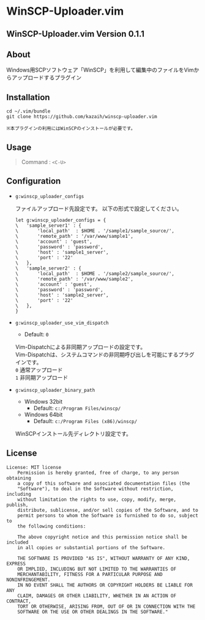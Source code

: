 WinSCP-Uploader.vim
===================
WinSCP-Uploader.vim Version 0.1.1
----------------------

About
-----
Windows用SCPソフトウェア「WinSCP」を利用して編集中のファイルをVimからアップロードするプラグイン

Installation
------------
```
cd ~/.vim/bundle
git clone https://github.com/kazaih/winscp-uploader.vim

※本プラグインの利用にはWinSCPのインストールが必要です。
```

Usage
-----
> Command :  `<C-U>`

Configuration
-----
* `g:winscp_uploader_configs`

   ファイルアップロード先設定です。
   以下の形式で設定してください。

    ```
    let g:winscp_uploader_configs = {
    \   'sample_server1' : {
    \       'local_path'  : $HOME . '/sample1/sample_source/',
    \       'remote_path' : '/var/www/sample1',
    \       'account' : 'guest',
    \       'password' : 'password',
    \       'host' : 'sample1_server',
    \       'port' : '22'
    \   },
    \   'sample_server2' : {
    \       'local_path'  : $HOME . '/sample2/sample_source/',
    \       'remote_path' : '/var/www/sample2',
    \       'account' : 'guest',
    \       'password' : 'password',
    \       'host' : 'sample2_server',
    \       'port' : '22'
    \   },
    }
    ```

* `g:winscp_uploader_use_vim_dispatch`
    * Default: `0`

    Vim-Dispatchによる非同期アップロードの設定です。  
    Vim-Dispatchは、システムコマンドの非同期呼び出しを可能にするプラグインです。  
    `0` 通常アップロード  
    `1` 非同期アップロード

* `g:winscp_uploader_binary_path`
   * Windows 32bit
      * Default: `c:/Program Files/winscp/`
   * Windows 64bit
      * Default: `c:/Program Files (x86)/winscp/`

  WinSCPインストール先ディレクトリ設定です。


License
-----------

```
License: MIT license
    Permission is hereby granted, free of charge, to any person obtaining
    a copy of this software and associated documentation files (the
    "Software"), to deal in the Software without restriction, including
    without limitation the rights to use, copy, modify, merge, publish,
    distribute, sublicense, and/or sell copies of the Software, and to
    permit persons to whom the Software is furnished to do so, subject to
    the following conditions:

    The above copyright notice and this permission notice shall be included
    in all copies or substantial portions of the Software.

    THE SOFTWARE IS PROVIDED "AS IS", WITHOUT WARRANTY OF ANY KIND, EXPRESS
    OR IMPLIED, INCLUDING BUT NOT LIMITED TO THE WARRANTIES OF
    MERCHANTABILITY, FITNESS FOR A PARTICULAR PURPOSE AND NONINFRINGEMENT.
    IN NO EVENT SHALL THE AUTHORS OR COPYRIGHT HOLDERS BE LIABLE FOR ANY
    CLAIM, DAMAGES OR OTHER LIABILITY, WHETHER IN AN ACTION OF CONTRACT,
    TORT OR OTHERWISE, ARISING FROM, OUT OF OR IN CONNECTION WITH THE
    SOFTWARE OR THE USE OR OTHER DEALINGS IN THE SOFTWARE."
```

